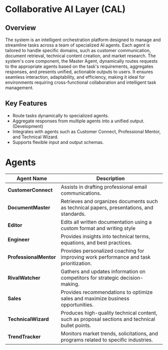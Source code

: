 # Collaborative AI Layer (CAL)

## Overview
The system is an intelligent orchestration platform designed to manage and streamline tasks across a team of specialized AI agents. Each agent is tailored to handle specific domains, such as customer communication, document retrieval, technical content creation, and market research. The system's core component, the Master Agent, dynamically routes requests to the appropriate agents based on the task's requirements, aggregates responses, and presents unified, actionable outputs to users. It ensures seamless interaction, adaptability, and efficiency, making it ideal for environments requiring cross-functional collaboration and intelligent task management.

## Key Features
- Route tasks dynamically to specialized agents.
- Aggregate responses from multiple agents into a unified output. (Development)
- Integrates with agents such as Customer Connect, Professional Mentor, and Technical Wizard.
- Supports flexible input and output schemas.

# Agents

| **Agent Name**         | **Description**                                                                                   |
|-------------------------|---------------------------------------------------------------------------------------------------|
| **CustomerConnect**     | Assists in drafting professional email communications.                                           |
| **DocumentMaster**      | Retrieves and organizes documents such as technical papers, presentations, and standards.         |
| **Editor**      | Edits all written documentation using a custom format and writing style         |
| **Engineer**      | Provides insights into technical terms, equations, and best practices.         |
| **ProfessionalMentor**  | Provides personalized coaching for improving work performance and task prioritization.            |
| **RivalWatcher**        | Gathers and updates information on competitors for strategic decision-making.                     |
| **Sales**        | Provides recommendations to optimize sales and maximize business opportunities.                     |
| **TechnicalWizard**     | Produces high-quality technical content, such as proposal sections and technical bullet points.   |
| **TrendTracker**        | Monitors market trends, solicitations, and programs related to specific industries.               |
